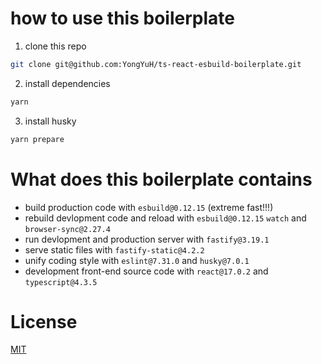 # how to use this boilerplate
1. clone this repo
```bash
git clone git@github.com:YongYuH/ts-react-esbuild-boilerplate.git
```

2. install dependencies
```bash
yarn
```

3. install husky
```bash
yarn prepare
```

# What does this boilerplate contains
* build production code with `esbuild@0.12.15` (extreme fast!!!)
* rebuild devlopment code and reload with `esbuild@0.12.15` `watch` and `browser-sync@2.27.4`
* run devlopment and production server with `fastify@3.19.1` 
* serve static files with `fastify-static@4.2.2`
* unify coding style with `eslint@7.31.0` and `husky@7.0.1`
* development front-end source code with `react@17.0.2` and `typescript@4.3.5`

# License
[MIT](LICENSE)